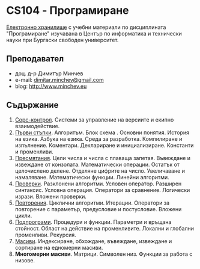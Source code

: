 # CS104 - Програмиране
[Електронно хранилище](https://github.com/dimitarminchev/CS104/) с учебни материали по дисциплината "Програмиране" изучавана в Център по информатика и технически науки при Бургаски свободен университет. 

## Преподавател
- доц. д-р Димитър Минчев
- e-mail: dimitar.minchev@gmail.com 
- blog: http://www.minchev.eu

## Съдържание
1. [Сорс-контрол](01.%20Git/). Системи за управление на версиите и екипно взаимодействие.
2. [Първи стъпки](02.%20FirstSteps/). Алгоритъм. Блок схема . Основни понятия. История на езика. Азбука на езика. Среда за разработка. Компилиране и изпълнение. Коментари. Деклариране и инициализиране. Константи и променливи.
3. [Пресмятания](03.%20Maths). Цели числа и числа с плаваща запетая. Въвеждане и извеждане от конзолата. Математически операции. Остатък от целочислено делене. Отделяне цифрите на число. Увеличаване и намаляване. Математически функции. Линейни алгоритми.
4. [Проверки](04.%20Conditions). Разклонени алгоритми. Условен оператор. Разширен синтаксис. Условна операция. Оператори за сравнение. Логически изрази. Вложени проверки.
5. [Повторения](05.%20Cycles). Циклични алгоритми. Итерации. Оператори за повторение с параметър, предусловие и постусловие. Вложени цикли.
6. [Подпрограми](09.%20Routines). Процедури и функции. Параметри и връщана стойност. Област на действие на променливите. Локални и глобални променливи. Рекурсия.
7. [Масиви](10.%20Arrays). Индексиране, обхождане, въвеждане, извеждане и сортиране на едномерни масиви.
8. **Многомерни масиви**. Матрици. Символен низ. Функции за работа с низове.
